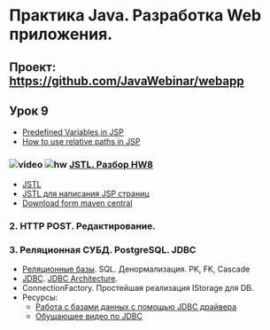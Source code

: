 Практика Java. Разработка Web приложения.
===============================

## Проект: https://github.com/JavaWebinar/webapp

## Урок 9
- <a href="https://www.hscripts.com/tutorials/jsp/variables.php">Predefined Variables in JSP</a>
- <a href="http://stackoverflow.com/questions/4764405/how-to-use-relative-paths-without-including-the-context-root-name">How to use relative paths in JSP</a>

### ![video](https://cloud.githubusercontent.com/assets/13649199/13672715/06dbc6ce-e6e7-11e5-81a9-04fbddb9e488.png) ![hw](https://cloud.githubusercontent.com/assets/13649199/13672719/09593080-e6e7-11e5-81d1-5cb629c438ca.png) <a href="https://drive.google.com/open?id=0B9Ye2auQ_NsFWnQ1WnBzM0ZTWms">JSTL. Разбор HW8</a>
- <a href="https://ru.wikipedia.org/wiki/JSTL">JSTL</a>
- <a href="http://devcolibri.com/1250">JSTL для написания JSP страниц</a>
- <a href="http://search.maven.org/#artifactdetails%7Cjstl%7Cjstl%7C1.2%7Cjar">Download form maven central</a>

### 2. HTTP POST. Редактирование.
### 3. Реляционная СУБД. PostgreSQL. JDBC

- <a href="http://habrahabr.ru/post/103021/">Реляционные базы</a>. SQL. Денормализация. PK, FK, Cascade
- <a href="http://ru.wikipedia.org/wiki/Java_Database_Connectivity">JDBC</a>. <a href="http://www.developersbook.com/jdbc/interview-questions/jdbc-interview-questions-faqs.php">JDBC Architecture</a>.
- ConnectionFactory. Простейшая реализация IStorage для DB.
- Ресурсы:
    - <a href="http://devcolibri.com/477">Работа с базами данных с помощью JDBC драйвера</a>
    - <a href="https://www.youtube.com/playlist?list=PLIU76b8Cjem5qdMQLXiIwGLTLyUHkTqi2">Обущающее видео по JDBC</a>
